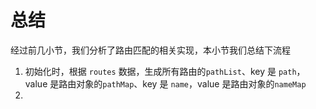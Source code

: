 # 总结

经过前几小节，我们分析了路由匹配的相关实现，本小节我们总结下流程

1. 初始化时，根据 `routes` 数据，生成所有路由的`pathList`、key 是 `path`，value 是路由对象的`pathMap`、key 是 `name`，value 是路由对象的`nameMap`
2. 